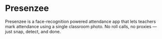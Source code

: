 # Presenzee
Presenzee is a face-recognition powered attendance app that lets teachers mark attendance using a single classroom photo. No roll calls, no proxies — just snap, detect, and done.

